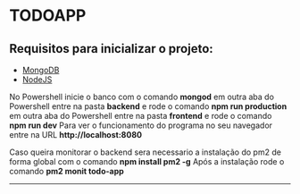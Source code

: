 # TODOAPP

## Requisitos para inicializar o projeto:

* [MongoDB](https://www.mongodb.com/download-center/community) </br>
* [NodeJS](https://nodejs.org/en/)

No Powershell inicie o banco com o comando **mongod** em outra aba do Powershell entre na pasta **backend** e rode o comando **npm run production** em outra aba do Powershell entre na pasta 
**frontend** e rode o comando **npm run dev** 
Para ver o funcionamento do programa no seu navegador entre na URL **http://localhost:8080** 

Caso queira monitorar o backend sera necessario a instalação do pm2 de forma global com o comando **npm install pm2 -g**
Após a instalação rode o comando **pm2 monit todo-app**

<hr>